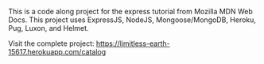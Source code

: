 This is a code along project for the express tutorial from Mozilla MDN Web Docs.
This project uses ExpressJS, NodeJS, Mongoose/MongoDB, Heroku, Pug, Luxon, and Helmet.

Visit the complete project:
https://limitless-earth-15617.herokuapp.com/catalog